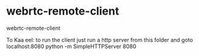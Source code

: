 # webrtc-remote-client
webrtc-remote-client

To Kaa eel:
	to run the client just run a http server from this folder and goto localhost:8080
	python -m SimpleHTTPServer 8080
